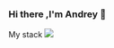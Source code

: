 ### Hi there ,I'm Andrey 👋

My stack
<img src="![sass](https://github.com/Andrey000001/Andrey000001/assets/116907910/76c1cc71-f182-4cb6-9126-3771d7dfa08a)
" >
